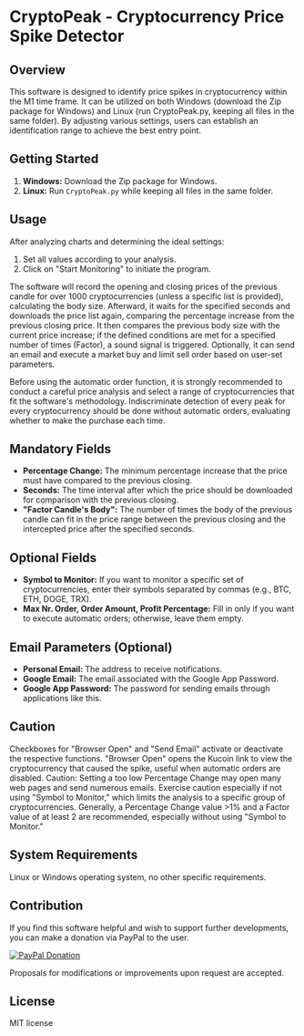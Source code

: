 # CryptoPeak - Cryptocurrency Price Spike Detector

## Overview

This software is designed to identify price spikes in cryptocurrency within the M1 time frame. It can be utilized on both Windows (download the Zip package for Windows) and Linux (run CryptoPeak.py, keeping all files in the same folder). By adjusting various settings, users can establish an identification range to achieve the best entry point.

## Getting Started

1. **Windows:** Download the Zip package for Windows.
2. **Linux:** Run `CryptoPeak.py` while keeping all files in the same folder.

## Usage

After analyzing charts and determining the ideal settings:

1. Set all values according to your analysis.
2. Click on "Start Monitoring" to initiate the program.

The software will record the opening and closing prices of the previous candle for over 1000 cryptocurrencies (unless a specific list is provided), calculating the body size. Afterward, it waits for the specified seconds and downloads the price list again, comparing the percentage increase from the previous closing price. It then compares the previous body size with the current price increase; if the defined conditions are met for a specified number of times (Factor), a sound signal is triggered. Optionally, it can send an email and execute a market buy and limit sell order based on user-set parameters.

Before using the automatic order function, it is strongly recommended to conduct a careful price analysis and select a range of cryptocurrencies that fit the software's methodology. Indiscriminate detection of every peak for every cryptocurrency should be done without automatic orders, evaluating whether to make the purchase each time.

## Mandatory Fields

- **Percentage Change:** The minimum percentage increase that the price must have compared to the previous closing.
- **Seconds:** The time interval after which the price should be downloaded for comparison with the previous closing.
- **"Factor Candle's Body":** The number of times the body of the previous candle can fit in the price range between the previous closing and the intercepted price after the specified seconds.

## Optional Fields

- **Symbol to Monitor:** If you want to monitor a specific set of cryptocurrencies, enter their symbols separated by commas (e.g., BTC, ETH, DOGE, TRX).
- **Max Nr. Order, Order Amount, Profit Percentage:** Fill in only if you want to execute automatic orders; otherwise, leave them empty.

## Email Parameters (Optional)

- **Personal Email:** The address to receive notifications.
- **Google Email:** The email associated with the Google App Password.
- **Google App Password:** The password for sending emails through applications like this.

## Caution

Checkboxes for "Browser Open" and "Send Email" activate or deactivate the respective functions. "Browser Open" opens the Kucoin link to view the cryptocurrency that caused the spike, useful when automatic orders are disabled. Caution: Setting a too low Percentage Change may open many web pages and send numerous emails. Exercise caution especially if not using "Symbol to Monitor," which limits the analysis to a specific group of cryptocurrencies. Generally, a Percentage Change value >1% and a Factor value of at least 2 are recommended, especially without using "Symbol to Monitor."

## System Requirements

Linux or Windows operating system, no other specific requirements.

## Contribution
If you find this software helpful and wish to support further developments, you can make a donation via PayPal to the user.

[![PayPal Donation](https://www.paypalobjects.com/en_US/i/btn/btn_donate_LG.gif)](https://www.paypal.com/donate?business=cryptotradingkukoin@gmail.com)

Proposals for modifications or improvements upon request are accepted.

## License

MIT license

